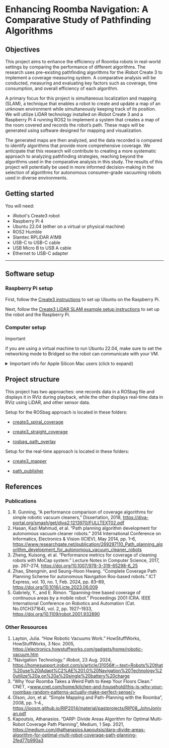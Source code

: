 # Enhancing Roomba Navigation: A Comparative Study of Pathfinding Algorithms

## Objectives

This project aims to enhance the efficiency of Roomba robots in real-world settings by comparing the performance of different algorithms. The research uses pre-existing pathfinding algorithms for the iRobot Create 3 to implement a coverage measuring system. A comparative analysis will be conducted, measuring and evaluating key factors such as coverage, time consumption, and overall efficiency of each algorithm.

A primary focus for this project is simultaneous localization and mapping (SLAM), a technique that enables a robot to create and update a map of an unknown environment while simultaneously keeping track of its position. We will utilize LiDAR technology installed on iRobot Create 3 and a Raspberry Pi 4 running ROS2 to implement a system that creates a map of the room covered and records the robot’s path. These maps will be generated using software designed for mapping and visualization.

The generated maps are then analyzed, and the data recorded is compared to identify algorithms that provide more comprehensive coverage. We anticipate that this research will contribute to creating a more systematic approach to analyzing pathfinding strategies, reaching beyond the algorithms used in the comparative analysis in this study. The results of this project will potentially be used in more informed decision-making in the selection of algorithms for autonomous consumer-grade vacuuming robots used in diverse environments.

## Getting started

You will need:

- iRobot's Create3 robot
- Raspberry Pi 4
- Ubuntu 22.04 (either on a virtual or physical machine)
- ROS2 Humble
- Slamtec RPLiDAR A1M8
- USB-C to USB-C cable
- USB Micro B to USB A cable
- Ethernet to USB-C adapter
  
---

## Software setup

### Raspberry Pi setup

First, follow the [Create3 instructions](https://iroboteducation.github.io/create3_docs/setup/pi4humble/) to set up Ubuntu on the Raspberry Pi.

Next, follow the [Create3 LiDAR SLAM example setup instructions](https://github.com/iRobotEducation/create3_examples/tree/humble/create3_lidar_slam) to set up the robot and the Raspberry Pi.

### Computer setup

>[!IMPORTANT]
>if you are using a virtual machine to run Ubuntu 22.04, make sure to set the networking mode to Bridged so the robot can communicate with your VM.
>
<details>
  <summary>Important info for Apple Silicon Mac users (click to expand)</summary>
  <br>
If you are using Apple Silicon, you must install Ubuntu 22.04 in a virtual machine. 

Download the 64-bit ARMv8 version of Ubuntu 22.04 server [here](https://cdimage.ubuntu.com/releases/22.04/release/).

Set up the virtual machine using your VM Software (this example uses UTM).

Make sure to set the networking mode to **Bridged (Advanced)**, and the Bridged Interface to **Automatic**. 

This will allow the virtual machine to communicate with the robot.
  <details>
    <summary>UTM setup instructions (click to expand)</summary>
  
  Click on "Create a New Virtual Machine"
  
  <img width="352" alt="image" src="https://github.com/user-attachments/assets/e07c7d2f-6737-49d6-8120-1a7a48fea08f" />
  
  Then click "Virtualize"
  
  <img width="444" alt="image" src="https://github.com/user-attachments/assets/710ea1f9-b1c6-4111-a7aa-3643e5c06a1b" />

  
  Then under "Preconfigured" click on "Linux"
  
  <img width="438" alt="image" src="https://github.com/user-attachments/assets/f9d6fbe0-a2cc-4b3e-8b39-2aed1c0b77b2" />

  Then leave Apple Virtualization unchecked, as we are using QEMU. Select the Ubuntu 22 server ISO that you downloaded earlier.
  
  <img width="442" alt="image" src="https://github.com/user-attachments/assets/ec304fda-77a9-4383-88d7-0f9660f6e0d7" />

  Then under hardware choose the amount of CPU cores and memory you want to allocate to the VM. I kept the default settings.

  <img width="444" alt="image" src="https://github.com/user-attachments/assets/eee14698-61a2-4fa1-9722-92e47434186d" />

  Then choose the amount of storage you want to use for the VM, and if you want to create a shared directory with your computer's OS and the VM.

  After setup it should look like this

  <img width="440" alt="image" src="https://github.com/user-attachments/assets/f3e0b525-3641-43a5-b571-b4d47ad4f84d" />

  Next, start the VM and follow the setup instructions. After it completes the install, shutdown the VM and remove the ubuntu 22 ISO from the CD/DVD drive.

  <img width="639" alt="image" src="https://github.com/user-attachments/assets/04de0b73-fed8-4fce-99c8-4a432c5fa910" />

  Next, boot into the VM run `sudo apt update && sudo apt upgrade` and then `sudo apt install ubuntu-desktop`. Then type reboot and load the VM. It should now load the desktop login page.

  Next, shut down the VM, right click and select "Edit" 
  
  <img width="297" alt="image" src="https://github.com/user-attachments/assets/8e53d200-d1b8-43f3-8d41-11c21a2b506e" />

  Under "Devices" click on "Network"

  <img width="795" alt="image" src="https://github.com/user-attachments/assets/82e8d325-8aae-485a-974d-c663087c8a68" />

  Change the Network Mode to "Bridged (Advanced)" and the Bridge Interface to "Automatic". This will allow the VM to communicate with the robot.

  <img width="788" alt="image" src="https://github.com/user-attachments/assets/f0543bfe-e286-4761-888d-6314b1fca4be" />

  </details>
</details>

## Project structure

This project has two approaches: one records data in a ROSbag file and displays it in RViz during playback, while the other displays real-time data in RViz using LiDAR, and other sensor data.

Setup for the ROSbag approach is located in these folders:

- [create3_spiral_coverage](./create3_spiral_coverage/README.md)

- [create3_straight_coverage](./create3_straight_coverage/README.md)

- [rosbag_path_overlay](./rosbag_path_overlay/README.md)

Setup for the real-time approach is located in these folders:

- [create3_mapper](./create3_mapper/README.md)

- [path_publisher](./path_publisher/README.md)

## References

### Publications

1. R. Gunning, “A performance comparison of coverage algorithms for simple robotic vacuum cleaners,” Dissertation, 2018, <https://diva-portal.org/smash/get/diva2:1213970/FULLTEXT02.pdf>
2. Hasan, Kazi Mahmud, et al. “Path planning algorithm development for autonomous vacuum cleaner robots.” 2014 International Conference on Informatics, Electronics &amp; Vision (ICIEV), May 2014, pp. 1–6, <https://www.researchgate.net/publication/269297110_Path_planning_algorithm_development_for_autonomous_vacuum_cleaner_robots>
3. Zheng, Kuisong, et al. “Performance metrics for coverage of cleaning robots with MoCap system.” Lecture Notes in Computer Science, 2017, pp. 267–274, <https://doi.org/10.1007/978-3-319-65298-6_25>
4. Zhao, Shengmin, and Seung-Hoon Hwang. “Complete Coverage Path Planning Scheme for autonomous Navigation Ros-based robots.” ICT Express, vol. 10, no. 1, Feb. 2024, pp. 83–89, <https://doi.org/10.1016/j.icte.2023.06.009>
5. Gabriely, Y., and E. Rimon. “Spanning-tree based coverage of continuous areas by a mobile robot.” Proceedings 2001 ICRA. IEEE International Conference on Robotics and Automation (Cat. No.01CH37164), vol. 2, pp. 1927–1933, <https://doi.org/10.1109/robot.2001.932890>

### Other Resources

1. Layton, Julia. “How Robotic Vacuums Work.” HowStuffWorks, HowStuffWorks, 3 Nov. 2005, <https://electronics.howstuffworks.com/gadgets/home/robotic-vacuum.htm>
2. “Navigation Technology.” iRobot, 23 Aug. 2024, <https://homesupport.irobot.com/s/article/31056#:~:text=Robots%20that%20use%20iAdapt%C2%AE%201.0%20Navigation%20Technology%20utilize%20a,on%20a%20single%20battery%20charge>
3. “Why Your Roomba Takes a Weird Path to Keep Your Floors Clean.” CNET, <www.cnet.com/home/kitchen-and-household/this-is-why-your-roombas-random-patterns-actually-make-perfect-sense/>
4. Olson, Jon, et al. “Simple Mapping and Path-Planning with the Roomba”, 2008, pp. 1–4., <https://joosm.github.io/RIP2014/material/pastprojects/RIP08_JohnJonIvan.pdf>
5. Kapoutsis, Athanasios. “DARP: Divide Areas Algorithm for Optimal Multi-Robot Coverage Path Planning”, Medium, 1 Sep. 2021, <https://medium.com/@athanasios.kapoutsis/darp-divide-areas-algorithm-for-optimal-multi-robot-coverage-path-planning-2fed77b990a3>
